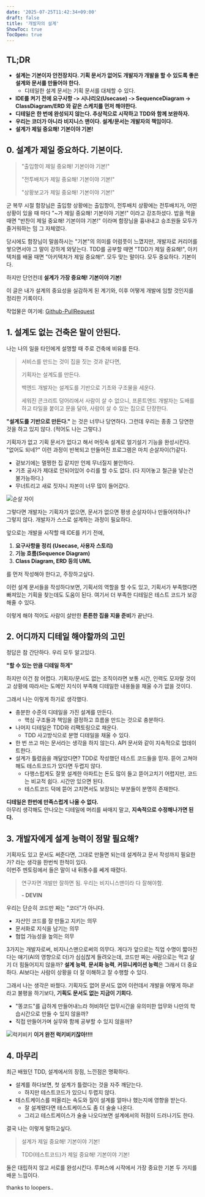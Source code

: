 ```yaml
---
date: '2025-07-25T11:42:34+09:00'
draft: false
title: '개발자의 설계'
ShowToc: true
TocOpen: true
---
```


## TL;DR
- **설계는 기본이자 안전장치다. 기획 문서가 없어도 개발자가 개발을 할 수 있도록 좋은 설계와 문서를 만들어야 한다.**
  - 디테일한 설계 문서는 기획 문서를 대체할 수 있다. 
- **IDE를 켜기 전에 요구사항 -> 시나리오(Usecase) -> SequenceDiagram -> ClassDiagram/ERD 와 같은 스케치를 먼저 해야한다.**
- **디테일은 한 번에 완성되지 않는다. 추상적으로 시작하고 TDD와 함께 보완하자.**
- **우리는 코더가 아니라 비지니스 맨이다. 설계/문서는 개발자의 책임이다.**
- **설계가 제일 중요해! 기본이야 기본!**

## 0. 설계가 제일 중요하다. 기본이다.

> "출입항이 제일 중요해! 기본이야 기본!" 
>
> "전투배치가 제일 중요해! 기본이야 기본!"
> 
> "상황보고가 제일 중요해! 기본이야 기본!"

군 복무 시절 함장님은 출입항 상황에는 출입항이, 전투배치 상황에는 전투배치가, 어떤 상황이 있을 때 마다 "~가 제일 중요해! 기본이야 기본!" 이라고 강조하셨다.
밥을 먹을때면 "반찬이 제일 중요해! 기본이야 기본!" 이라며 함장님을 흉내내고 승조원들 모두가 즐거워하는 밈 그 자체였다.

당시에도 함장님이 말씀하시는 "기본"의 의미를 어렴풋이 느꼈지만, 개발자로 커리어를 쌓으면서야 그 말이 강하게 와닿는다.
TDD를 공부할 때면 "TDD가 제일 중요해!", 아키텍처를 배울 때면 "아키텍처가 제일 중요해!".
모두 맞는 말이다. 모두 중요하다. 기본이다. 

하지만 단언컨데 **설계가 가장 중요해! 기본이야 기본!**

이 글은 내가 설계의 중요성을 실감하게 된 계기와, 이후 어떻게 개발에 임할 것인지를 정리한 기록이다.

작업물은 여기에: [Github-PullRequest](https://github.com/taehwan0/loopers-ecommerce/pull/3)

## 1. 설계도 없는 건축은 말이 안된다.

나는 나의 일을 타인에게 설명할 때 주로 건축에 비유를 든다.

> 서비스를 만드는 것이 집을 짓는 것과 같다면,
> 
> 기획자는 설계도를 만든다.
> 
> 백엔드 개발자는 설계도를 기반으로 기초와 구조물을 세운다.
> 
> 세워진 콘크리트 덩어리에서 사람이 살 수 없으니,
> 프론트엔드 개발자는 도배를 하고 타일을 붙이고 문을 달아, 
> 사람이 살 수 있는 집으로 단장한다.

**"설계도를 기반으로 만든다."** 는 것은 너무나 당연하다.
그런데 우리는 종종 그 당연한 것을 하고 있지 않다.
(적어도 나는 그렇다.)

기획자가 없고 기획 문서가 없다고 해서 머릿속 설계로 얼기설기 기능을 완성시킨다.
"없어도 되네?" 이런 과정이 반복되고 만들어진 프로그램은 마치 순살자이(?)같다.
- 겉보기에는 멀쩡한 집 같지만 언제 무너질지 불안하다.
- 기초 공사가 제대로 안되어있어 수리를 할 수도 없다. (다 지어놓고 철근을 넣는건 불가능하다.)
- 무너트리고 새로 짓자니 자본이 너무 많이 들어갔다.

![순살 자이](/images/boneless.png)

그렇다면 개발자는 기획자가 없으면, 문서가 없으면 평생 순살자이나 만들어야하나?<br>
그렇지 않다. 개발자가 스스로 설계하는 과정이 필요하다.

앞으로는 개발을 시작할 때 IDE를 키기 전에,

1. **요구사항을 정리 (Usecase, 사용자 스토리)**
2. **기능 흐름(Sequence Diagram)**
3. **Class Diagram, ERD 등의 UML**

를 먼저 작성해야 한다고, 주장하고싶다.

이런 설계 문서들을 작성하다보면, 기획서의 역할을 할 수도 있고, 기획서가 부족했다면 빠져있는 기획을 찾는데도 도움이 된다.
여기서 더 부족한 디테일은 테스트 코드가 보강해줄 수 있다.

이렇게 해야 적어도 사람이 살만한 **튼튼한 집을 지을 준비**가 끝난다.

## 2. 어디까지 디테일 해야할까의 고민

정답은 참 간단하다. 우리 모두 알고있다. 

**"할 수 있는 만큼 디테일 하게"**

하지만 이건 참 어렵다. 기획자/문서도 없는 조직이라면 보통 시간, 인력도 모자랄 것이고
상황에 따라서는 도메인 지식이 부족해 디테일한 내용들을 채울 수가 없을 것이다.

그래서 나는 이렇게 하기로 생각했다.

- 충분한 수준의 디테일을 가진 설계를 만든다.
   - 핵심 구조들과 책임을 결정하고 흐름을 만드는 것으로 충분하다. 
- 나머지 디테일은 TDD와 리팩토링으로 채운다.
  - TDD 사고방식으로 분명 디테일을 채울 수 있다.
- 한 번 쓰고 마는 문서라는 생각을 하지 않는다. API 문서와 같이 지속적으로 업데이트한다.
- 설계가 틀렸음을 깨달았다면? TDD로 작성했던 테스트 코드들을 믿자. 뜯어 고쳐야해도 테스트코드가 있다면 두렵지 않다.
  - 다행스럽게도 잘못 설계한 아파트는 돈도 많이 들고 뜯어고치기 어렵지만, 코드는 비교적 쉽다. 시간만 있으면 된다.
  - 테스트코드 덕에 뜯어 고치면서도 보장되는 부분들이 분명히 존재한다.

**디테일은 한번에 만족스럽게 나올 수 없다.**  
아무리 생각해도 안나오는 디테일에 머리를 싸매지 말고, **지속적으로 수정해나가면 된다.**

## 3. 개발자에게 설계 능력이 정말 필요해?

기획자도 있고 문서도 써준다면, 그대로 만들면 되는데 설계하고 문서 작성까지 필요한가? 라는 생각을 한번씩 한적이 있다.  
이번주 멘토링에서 들은 말이 내 뒤통수를 쎄게 때렸다.

> 연구자면 개발만 잘하면 됨. 우리는 비지니스맨이라 다 잘해야함.
> 
> **- DEVIN**

우리는 단순히 코드만 짜는 "코더"가 아니다.

- 자산인 코드를 잘 만들고 지키는 의무
- 문서화로 지식을 남기는 의무
- 협업 가능성을 높의는 의무

3가지는 개발자로써, 비지니스맨으로써의 의무다.
게다가 앞으로는 직업 수명이 짧아진다는 얘기(AI의 영향으로 더)가 심심찮게 들려오는데,
코드만 짜는 사람으로는 먹고 살기 더 힘들어지지 않을까?
**설계 능력**, **문서화 능력**, **커뮤니케이션 능력**은 그래서 더 중요하다.
AI보다는 사람이 상황을 더 잘 이해하고 잘 수행할 수 있다.

그래서 나는 생각은 바꿨다. 기획자도 없어 문서도 없어 이런데서 개발을 어떻게 하냐! 라고 불평을 하기보다,
**기획도 문서도 없는 지금이 기회다.**

- "똥코드"를 급하게 만들어내느라 허비하던 업무시간을 유의미한 업무와 나만의 학습시간으로 만들 수 있지 않을까?  
- 직접 만들어가며 실무와 함께 공부할 수 있지 않을까?

![럭키비키](/images/lucky_biki.png)
**이거 완전 럭키비키잖아!!!!**

## 4. 마무리

최근 배웠던 TDD, 설계에서의 장점, 느낀점은 명확하다.

- 설계를 하다보면, 첫 설계가 틀렸다는 것을 자주 깨닫는다.
  - 하지만 테스트코드가 있으니 두렵지 않다.
- 테스트케이스를 떠올리는 속도와 질이 설계를 얼마나 했는지에 영향을 받는다.
  - 잘 설계됐다면 테스트케이스도 좀 더 술술 나온다.
  - 그리고 테스트케이스가 술술 나오다보면 설계에서의 허점이 드러나기도 한다.

결국 나는 이렇게 말하고싶다.

> 설계가 제일 중요해! 기본이야 기본!
> 
> TDD(테스트코드)가 제일 중요해! 기본이야 기본!

둘은 대립하지 않고 서로를 완성시킨다. 루퍼스에 시작에서 가장 중요한 기본 두 가지를 배운 느낌이다.

thanks to loopers..

